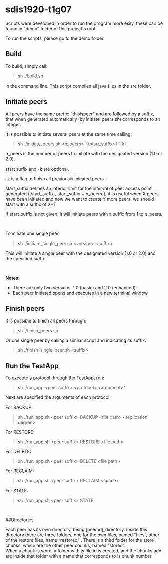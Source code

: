 # sdis1920-t1g07
Scripts were developed in order to run the program more esily, these can be found in "demo" folder of this project's root.

To run the scripts, please go to the demo folder.


## Build
To build, simply call:
  > sh ./build.sh

in the command line. This script compiles all java files in the src folder.


## Initiate peers
All peers have the same prefix: "thisispeer" and are followed by a suffix, that when generated automatically (by initiate_peers.sh) corresponds to an integer.

It is possible to initiate several peers at the same time calling:
 > sh ./initiate_peers.sh <n_peers> <version> [<start_suffix\>] [-k]

n_peers is the number of peers to initiate with the designated version (1.0 or 2.0).

start suffix and -k are optional.

-k is a flag to finish all previously initiated peers.

start_suffix defines an inferior limit for the interval of peer access point generated ([start_suffix , start_suffix + n_peers]); it is useful when X peers have been initiated and now we want to create Y more peers, we should start with a suffix of X+1

If start_suffix is not given, it will initiate peers with a suffix from 1 to n_peers.

<br>

To initiate one single peer:
 > sh ./initiate_single_peer.sh <version\> <suffix\>

This will initiate a single peer with the designated version (1.0 or 2.0) and the specified suffix.

<br> 

**Notes**: 
- There are only two versions: 1.0 (basic) and 2.0 (enhanced).
- Each peer initiated opens and executes in a new terminal window.


## Finish peers 
It is possible to finish all peers through:
 > sh ./finish_peers.sh

Or one single peer by calling a similar script and indicating its suffix:
 > sh ./finish_single_peer.sh <suffix\>


## Run the TestApp
To execute a protocol through the TestApp, run:
 > sh ./run_app <peer suffix\> <protocol\> <argument\>*

Next are specified the arguments of each protocol:

For BACKUP:
 > sh ./run_app.sh <peer suffix\> BACKUP <file path\> <replication degree\>

For RESTORE:
 > sh ./run_app.sh <peer suffix\> RESTORE <file path\>

For DELETE:
 > sh ./run_app.sh <peer suffix\> DELETE <file path\>

For RECLAIM:
 > sh ./run_app.sh <peer suffix\> RECLAIM <space\>

For STATE:
 > sh ./run_app.sh <peer suffix\> STATE

<br>

##Directories

Each peer has its own directory, being [peer id]_directory. 
Inside this directory there are three folders, one for the own files, named “files”, other of the restore files, name “restored” .
There is a third folder for the store chunks, which are the other peer chunks, named “stored”.  <br>
When a chunk is store, a folder with is file id is created, and the chunks add are inside that folder with a name that corresponds to is chunk number.

